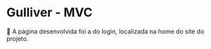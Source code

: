 # Gulliver - MVC 

📎 A página desenvolvida foi a do login, localizada na home do site do projeto.


